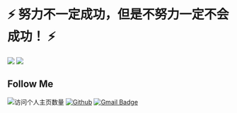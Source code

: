 <!--
**wangyuan0108/wangyuan0108** is a ✨ _special_ ✨ repository because its `README.md` (this file) appears on your GitHub profile.

Here are some ideas to get you started:

- 🔭 I’m currently working on ...
- 🌱 I’m currently learning ...
- 👯 I’m looking to collaborate on ...
- 🤔 I’m looking for help with ...
- 💬 Ask me about ...
- 📫 How to reach me: ...
- 😄 Pronouns: ...
- ⚡ Fun fact: ...
-->
# ⚡ 努力不一定成功，但是不努力一定不会成功！ ⚡

![](https://github-readme-stats.vercel.app/api?username=wu529778790&count_private=true&show_icons=true&icon_color=0366d6&text_color=24292e&bg_color=ffffff&hide_title=true)
![](https://github-readme-stats.vercel.app/api/top-langs/?hide=php&username=wangyuan0108&layout=compact)

## Follow Me

![访问个人主页数量](https://komarev.com/ghpvc/?username=wangyuan0108&color=green)
[![Github](https://img.shields.io/github/stars/wangyuan0108?style=social)](https://github.com/wangyuan0108)
[![Gmail Badge](https://img.shields.io/badge/gmail-870147852@qq.com-Green?style=flat-square&logo=Gmail&logoColor=white&link=mailto:870147852@qq.com)](mailto:870147852@qq.com)
